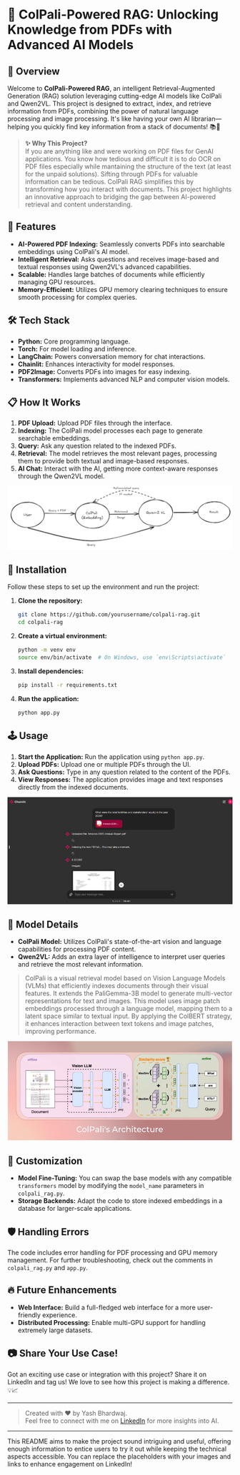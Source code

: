 # 🧠 ColPali-Powered RAG: Unlocking Knowledge from PDFs with Advanced AI Models

## 🚀 Overview

Welcome to **ColPali-Powered RAG**, an intelligent Retrieval-Augmented Generation (RAG) solution leveraging cutting-edge AI models like ColPali and Qwen2VL. This project is designed to extract, index, and retrieve information from PDFs, combining the power of natural language processing and image processing. It's like having your own AI librarian—helping you quickly find key information from a stack of documents! 📚🤖

> **✨ Why This Project?**  
> If you are anything like and were working on PDF files for GenAI applications. You know how tedious and difficult it is to do OCR on PDF files especially while mantaining the structure of the text (at least for the unpaid solutions). Sifting through PDFs for valuable information can be tedious. ColPali RAG simplifies this by transforming how you interact with documents. This project highlights an innovative approach to bridging the gap between AI-powered retrieval and content understanding.

## 🌟 Features

- **AI-Powered PDF Indexing:** Seamlessly converts PDFs into searchable embeddings using ColPali's AI model.
- **Intelligent Retrieval:** Asks questions and receives image-based and textual responses using Qwen2VL's advanced capabilities.
- **Scalable:** Handles large batches of documents while efficiently managing GPU resources.
- **Memory-Efficient:** Utilizes GPU memory clearing techniques to ensure smooth processing for complex queries.

 <!-- Add a screenshot or GIF showing a demo of your application here -->

## 🛠️ Tech Stack

- **Python:** Core programming language.
- **Torch:** For model loading and inference.
- **LangChain:** Powers conversation memory for chat interactions.
- **Chainlit:** Enhances interactivity for model responses.
- **PDF2Image:** Converts PDFs into images for easy indexing.
- **Transformers:** Implements advanced NLP and computer vision models.

## 📋 How It Works

1. **PDF Upload:** Upload PDF files through the interface.
2. **Indexing:** The ColPali model processes each page to generate searchable embeddings.
3. **Query:** Ask any question related to the indexed PDFs.
4. **Retrieval:** The model retrieves the most relevant pages, processing them to provide both textual and image-based responses.
5. **AI Chat:** Interact with the AI, getting more context-aware responses through the Qwen2VL model.

![Workflow](image-2.png) <!-- Add a diagram illustrating the workflow of the project -->

## 🧰 Installation

Follow these steps to set up the environment and run the project:

1. **Clone the repository:**
   ```bash
   git clone https://github.com/yourusername/colpali-rag.git
   cd colpali-rag
   ```
2. **Create a virtual environment:**
   ```bash
   python -m venv env
   source env/bin/activate  # On Windows, use `env\Scripts\activate`
   ```
3. **Install dependencies:**
   ```bash
   pip install -r requirements.txt
   ```
4. **Run the application:**
   ```bash
   python app.py
   ```

## 🕹️ Usage

1. **Start the Application:** Run the application using `python app.py`.
2. **Upload PDFs:** Upload one or multiple PDFs through the UI.
3. **Ask Questions:** Type in any question related to the content of the PDFs.
4. **View Responses:** The application provides image and text responses directly from the indexed documents.

![Demo Result](image-1.png)<!-- Add a short video or series of screenshots demonstrating usage -->

## 🤖 Model Details

- **ColPali Model:** Utilizes ColPali's state-of-the-art vision and language capabilities for processing PDF content.
- **Qwen2VL:** Adds an extra layer of intelligence to interpret user queries and retrieve the most relevant information.

>ColPali is a visual retrieval model based on Vision Language Models (VLMs) that efficiently indexes documents through their visual features. It extends the PaliGemma-3B model to generate multi-vector representations for text and images. This model uses image patch embeddings processed through a language model, mapping them to a latent space similar to textual input. By applying the ColBERT strategy, it enhances interaction between text tokens and image patches, improving performance.

![ColPali architecture](image-3.png)

## 🧩 Customization

- **Model Fine-Tuning:** You can swap the base models with any compatible `transformers` model by modifying the `model_name` parameters in `colpali_rag.py`.
- **Storage Backends:** Adapt the code to store indexed embeddings in a database for larger-scale applications.

## 🛡️ Handling Errors

The code includes error handling for PDF processing and GPU memory management. For further troubleshooting, check out the comments in `colpali_rag.py` and `app.py`.


## 🔥 Future Enhancements

- **Web Interface:** Build a full-fledged web interface for a more user-friendly experience.
- **Distributed Processing:** Enable multi-GPU support for handling extremely large datasets.


## 📷 Share Your Use Case!

Got an exciting use case or integration with this project? Share it on LinkedIn and tag us! We love to see how this project is making a difference. 💡📈

---

> Created with ❤️ by Yash Bhardwaj.  
> Feel free to connect with me on [LinkedIn](https://www.linkedin.com/in/yashbhardwaj19/) for more insights into AI.

---

This README aims to make the project sound intriguing and useful, offering enough information to entice users to try it out while keeping the technical aspects accessible. You can replace the placeholders with your images and links to enhance engagement on LinkedIn!